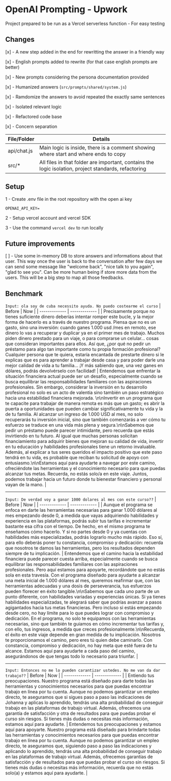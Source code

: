 # OpenAI Prompting - Upwork

Project prepared to be run as a Vercel serverless function - For easy testing

## Changes
[x] - A new step added in the end for rewritting the answer in a friendly way

[x] - English prompts added to rewrite (for that case english prompts are better)

[x] - New prompts considering the persona documentation provided

[x] - Humanized answers (`src/prompts/shared/system.js`)

[x] - Ramdomize the answers to avoid repeated the exactly same sentences

[x] - Isolated relevant logic

[x] - Refactored code base 

[x] - Concern separation

| File/Folder  | Details |
| ------------- | ------------- |
| api/chat.js |  Main logic is inside, there is a comment showing where start and where ends to copy |
| src/* |  All files in that folder are important, contains the logic isolation, project standards, refactoring |


## Setup
1 - Create .env file in the root repository with the open ai key
```
OPENAI_API_KEY=
```
2 - Setup vercel account and vercel SDK

3 - Use the command `vercel dev` to run locally

## Future improvements
[ ] - Use some in-memory DB to store answers and informations about that user. This way once the user is back to the conversation after few days we can send some message like "welcome back", "nice talk to you again", "glad to see you". Can be more human being if store more data from the users. This will be a big step to map all those feedbacks.

## Benchmark

`Input: ola soy de cuba necessito ayuda. No puedo costearme el curso`
| Before  | Now |
| ------------- | ------------- |
| Precisamente porque no tienes suficiente dinero deberías intentar romper este bucle, y la mejor forma de hacerlo es a través de nuestro programa. Piensa que no es un gasto, sino una inversión: cuando ganes 1.000 usd /mes en remoto, ese dinero lo vas a recuperar y duplicar ya en el primer mes de trabajo. Muchos piden dinero prestado para un viaje, o para comprarse un celular… cosas que consideran importantes para ellos. Así que, ¿por qué no pedir un préstamo para algo tan importante como tu propia formación profesional? Cualquier persona que te quiera, estaría encantada de prestarte dinero si le explicas que es para aprender a trabajar desde casa y para poder darle una mejor calidad de vida a tu familia… ¡Y más sabiendo que, una vez ganes en dólares, podrás devolvérselo con facilidad!  | Entendemos que enfrentar la situación financiera actual puede ser un desafío, especialmente cuando se busca equilibrar las responsabilidades familiares con las aspiraciones profesionales. Sin embargo, considerar la inversión en tu desarrollo profesional no solo es un acto de valentía sino también un paso estratégico hacia una estabilidad financiera mejorada. \n\nInvertir en un programa que te capacite para trabajar de manera remota es más que un gasto; es abrir la puerta a oportunidades que pueden cambiar significativamente tu vida y la de tu familia. Al alcanzar un ingreso de 1.000 USD al mes, no solo recuperarás tu inversión inicial, sino que también comenzarás a ver cómo tu esfuerzo se traduce en una vida más plena y segura.\n\nSabemos que pedir un préstamo puede parecer intimidante, pero recuerda que estás invirtiendo en tu futuro. Al igual que muchas personas solicitan financiamiento para adquirir bienes que mejoran su calidad de vida, invertir en tu educación y habilidades profesionales tiene un retorno invaluable. Además, al explicar a tus seres queridos el impacto positivo que este paso tendrá en tu vida, es probable que reciban tu solicitud de apoyo con entusiasmo.\n\nEstamos aquí para ayudarte a navegar por este camino, ofreciéndote las herramientas y el conocimiento necesario para que puedas alcanzar tus metas. Recuerda, no estás solo/a en este viaje. Juntos, podemos trabajar hacia un futuro donde tu bienestar financiero y personal vayan de la mano.  |

--- 

`Input: De verdad voy a ganar 1000 dolares al mes con este curso??`
| Before  | Now |
| ------------- | ------------- |
| Aunque el programa se enfoca en darte las herramientas necesarias para ganar 1.000 dólares al mes empezando desde 0, a medida que vayas adquiriendo habilidades y experiencia en las plataformas, podrás subir tus tarifas e incrementar bastante esa cifra con el tiempo. De hecho, en el mismo programa te enseñamos cómo hacerlo. Y si no partes desde 0 y ya cuentas con habilidades más especializadas, podrás lograrlo mucho más rápido. Eso sí, para ello deberás poner tu constancia, compromiso y dedicación: recuerda que nosotros te damos las herramientas, pero los resultados dependen siempre de tu implicación. | Entendemos que el camino hacia la estabilidad financiera puede parecer cuesta arriba, especialmente cuando se busca equilibrar las responsabilidades familiares con las aspiraciones profesionales. Pero aquí estamos para apoyarte, recordándote que no estás sola en esta travesía. Con el programa diseñado para ayudarte a alcanzar una meta inicial de 1.000 dólares al mes, queremos reafirmar que, con las herramientas adecuadas y una dosis de perseverancia, tus esfuerzos pueden florecer en éxito tangible.\n\nSabemos que cada uno parte de un punto diferente, con habilidades variadas y experiencias únicas. Si ya tienes habilidades especializadas, te alegrará saber que podrías avanzar a pasos agigantados hacia tus metas financieras. Pero incluso si estás empezando desde cero, no hay límite para lo que puedes lograr con compromiso y dedicación. En el programa, no solo te equipamos con las herramientas necesarias, sino que también te guiamos en cómo incrementar tus tarifas y, con ello, tus ingresos, a medida que creces profesionalmente.\n\nRecuerda, el éxito en este viaje depende en gran medida de tu implicación. Nosotros te proporcionamos el camino, pero eres tú quien debe caminarlo. Con constancia, compromiso y dedicación, no hay meta que esté fuera de tu alcance. Estamos aquí para ayudarte a cada paso del camino, asegurándonos de que tengas todo lo necesario para triunfar. |

--- 

`Input: Entonces no me lo pueden carantizar ustedes. No me van da dar trabajo??`
| Before  | Now |
| ------------- | ------------- |
| Entiendo tus preocupaciones. Nuestro programa está diseñado para darte todas las herramientas y conocimientos necesarios para que puedas encontrar trabajo en línea por tu cuenta. Aunque no podemos garantizar un empleo directo, te aseguramos que si sigues paso a paso las indicaciones de Johanna y aplicas lo aprendido, tendrás una alta probabilidad de conseguir trabajo en las plataformas de trabajo virtual. Además, ofrecemos una garantía de satisfacción y otra de resultados para que puedas probar el curso sin riesgos. Si tienes más dudas o necesitas más información, estamos aquí para ayudarte. | Entendemos tus preocupaciones y estamos aquí para apoyarte. Nuestro programa está diseñado para brindarte todas las herramientas y conocimientos necesarios para que puedas encontrar trabajo en línea por tu cuenta. Aunque no podemos garantizar un empleo directo, te aseguramos que, siguiendo paso a paso las indicaciones y aplicando lo aprendido, tendrás una alta probabilidad de conseguir trabajo en las plataformas de trabajo virtual. Además, ofrecemos garantías de satisfacción y de resultados para que puedas probar el curso sin riesgos. Si tienes más dudas o necesitas más información, recuerda que no estás solo(a) y estamos aquí para ayudarte. |
